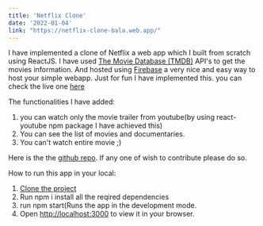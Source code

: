 ```yaml
---
title: 'Netflix Clone'
date: '2022-01-04'
link: "https://netflix-clone-bala.web.app/"
---
```


I have implemented a clone of Netflix a web app which I built from scratch using ReactJS. I have used [The Movie Database (TMDB)](https://www.themoviedb.org/) API's to get the movies information. And hosted using [Firebase](https://firebase.google.com/) a very nice and easy way to host your simple webapp. Just for fun I have implemented this. you can check the live one [here](https://netflix-clone-bala.web.app/)

The functionalities I have added:
1. you can watch only the movie trailer from youtube(by using react-youtube npm package I have achieved this)
2. You can see the list of movies and documentaries.
3. You can't watch entire movie ;)

Here is the the [github repo](https://github.com/krishna724/netflix-clone-bala). If any one of wish to contribute please do so.

How to run this app in your local:
1. [Clone the project](https://github.com/krishna724/netflix-clone-bala)
2. Run npm i install all the reqired dependencies
3. run npm start(Runs the app in the development mode.
4. Open [http://localhost:3000](http://localhost:3000) to view it in your browser.
